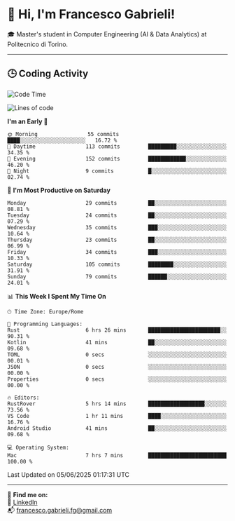 # 👋 Hi, I'm Francesco Gabrieli!

🎓 Master's student in Computer Engineering (AI & Data Analytics) at Politecnico di Torino.  

---

## 🕒 Coding Activity

<!--START_SECTION:waka-->
![Code Time](http://img.shields.io/badge/Code%20Time-54%20hrs%2030%20mins-blue)

![Lines of code](https://img.shields.io/badge/From%20Hello%20World%20I%27ve%20Written-83.2%20thousand%20lines%20of%20code-blue)

**I'm an Early 🐤** 

```text
🌞 Morning                55 commits          ████░░░░░░░░░░░░░░░░░░░░░   16.72 % 
🌆 Daytime                113 commits         █████████░░░░░░░░░░░░░░░░   34.35 % 
🌃 Evening                152 commits         ████████████░░░░░░░░░░░░░   46.20 % 
🌙 Night                  9 commits           █░░░░░░░░░░░░░░░░░░░░░░░░   02.74 % 
```
📅 **I'm Most Productive on Saturday** 

```text
Monday                   29 commits          ██░░░░░░░░░░░░░░░░░░░░░░░   08.81 % 
Tuesday                  24 commits          ██░░░░░░░░░░░░░░░░░░░░░░░   07.29 % 
Wednesday                35 commits          ███░░░░░░░░░░░░░░░░░░░░░░   10.64 % 
Thursday                 23 commits          ██░░░░░░░░░░░░░░░░░░░░░░░   06.99 % 
Friday                   34 commits          ███░░░░░░░░░░░░░░░░░░░░░░   10.33 % 
Saturday                 105 commits         ████████░░░░░░░░░░░░░░░░░   31.91 % 
Sunday                   79 commits          ██████░░░░░░░░░░░░░░░░░░░   24.01 % 
```


📊 **This Week I Spent My Time On** 

```text
🕑︎ Time Zone: Europe/Rome

💬 Programming Languages: 
Rust                     6 hrs 26 mins       ███████████████████████░░   90.31 % 
Kotlin                   41 mins             ██░░░░░░░░░░░░░░░░░░░░░░░   09.68 % 
TOML                     0 secs              ░░░░░░░░░░░░░░░░░░░░░░░░░   00.01 % 
JSON                     0 secs              ░░░░░░░░░░░░░░░░░░░░░░░░░   00.00 % 
Properties               0 secs              ░░░░░░░░░░░░░░░░░░░░░░░░░   00.00 % 

🔥 Editors: 
RustRover                5 hrs 14 mins       ██████████████████░░░░░░░   73.56 % 
VS Code                  1 hr 11 mins        ████░░░░░░░░░░░░░░░░░░░░░   16.76 % 
Android Studio           41 mins             ██░░░░░░░░░░░░░░░░░░░░░░░   09.68 % 

💻 Operating System: 
Mac                      7 hrs 7 mins        █████████████████████████   100.00 % 
```


 Last Updated on 05/06/2025 01:17:31 UTC
<!--END_SECTION:waka-->


---



🔗 **Find me on:**  
💼 [LinkedIn](https://www.linkedin.com/in/francesco-gabrieli)  
📬 francesco.gabrieli.fg@gmail.com  




